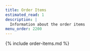 ```yaml
---
title: Order Items
estimated_read: 1
description: |
  Information about the order items
menu_order: 2200
---
```


{% include order-items.md %}